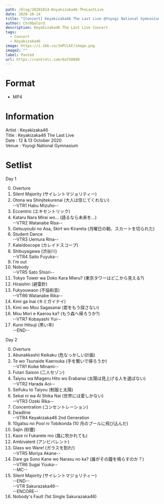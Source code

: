 ```yaml
---
path: /blog/20201014-Keyakizaka46-TheLastLive
date: 2020-10-14
title: "[Concert] Keyakizaka46 The Last Live @Yoyogi National Gymnasium"
author: Chr0balord
description: Keyakizaka46 The Last Live Concert
tags:
  - Concert
  - Keyakizaka46
image: https://i.ibb.co/JmPCLkF/image.png
image2: ""
label: Pasted
url: https://controlc.com/6a7500d8
---
```


# Format

- MP4

# Information

Artist : Keyakizaka46 <br>
Title : Keyakizaka46 The Last Live <br>
Date : 12 & 13 October 2020 <br>
Venue : Yoyogi National Gymnasium

# Setlist

Day 1 <br>

0. Overture
1. Silent Majority (サイレントマジョリティー)
2. Otona wa Shinjitekurenai (大人は信じてくれない) <br>
   --VTR1 Habu Mizuho-- <br>
3. Eccentric (エキセントリック)
4. Kataru Nara Mirai wo... (語るなら未来を…) <br>
   --VTR2 Watanabe Risa--
5. Getsuyoubi no Asa, Skirt wo Kirareta (月曜日の朝、スカートを切られた)
6. Student Dance <br>
   --VTR3 Uemura Rina--
7. Kaleidoscope (カレイドスコープ)
8. Shibuyagawa (渋谷川) <br>
   --VTR4 Saito Fuyuka--
9. I'm out
10. Nobody <br>
    --VTR5 Sato Shiori--
11. Tokyo Tower wa Doko Kara Mieru? (東京タワーはどこから見える?)
12. Hiraishin (避雷針)
13. Fukyouwaon (不協和音) <br>
    --VTR6 Watanabe Rika--
14. Kimi ga Inai (キミガイナイ)
15. Kimi wo Mou Sagasanai (君をもう探さない)
16. Mou Mori e Kaerou ka? (もう森へ帰ろうか?) <br>
    --VTR7 Kobayashi Yui--
17. Kuroi Hitsuji (黒い羊) <br>
    --END--

Day 2 <br>

0. Overture
1. Abunakkashii Keikaku (危なっかしい計画)
2. Te wo Tsunaide Kaerouka (手を繋いで帰ろうか) <br>
   --VTR1 Koike Minami--
3. Futari Saison (二人セゾン)
4. Taiyou wa Miageru Hito wo Erabanai (太陽は見上げる人を選ばない) <br>
   --VTR2 Harada Aoi--
5. Seifuku to Taiyou (制服と太陽)
6. Sekai ni wa Ai Shika Nai (世界には愛しかない) <br>
   --VTR3 Ozeki Rika--
7. Concentration (コンセントレーション)
8. Deadline <br>
   --VTR4 Keyakizaka46 2nd Generation <br>
9. 10gatsu no Pool ni Tobikonda (10 月のプールに飛び込んだ)
10. Sajin (砂塵)
11. Kaze ni Fukarete mo (風に吹かれても)
12. Ambivalent (アンビバレント)
13. Glass wo Ware! (ガラスを割れ!) <br>
    --VTR5 Moriya Akane--
14. Dare ga Sono Kane wo Narasu no ka? (誰がその鐘を鳴らすのか？) <br>
    --VTR6 Sugai Yuuka-- <br>
    --MC--
15. Silent Majority (サイレントマジョリティー) <br>
    --END-- <br>
    --VTR Sakurazaka46-- <br>
    --ENCORE-- <br>
16. Nobody's Fault (1st Single Sakurazaka46)
